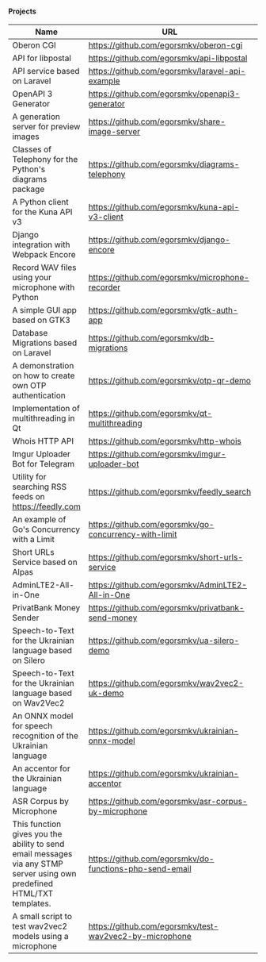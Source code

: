 #### Projects

| Name | URL | Language |
|-|-|-|
|Oberon CGI|https://github.com/egorsmkv/oberon-cgi|Oberon|
|API for libpostal|https://github.com/egorsmkv/api-libpostal|C|
|API service based on Laravel|https://github.com/egorsmkv/laravel-api-example|PHP|
|OpenAPI 3 Generator|https://github.com/egorsmkv/openapi3-generator|Python|
|A generation server for preview images|https://github.com/egorsmkv/share-image-server|Go|
|Classes of Telephony for the Python's diagrams package|https://github.com/egorsmkv/diagrams-telephony|Python|
|A Python client for the Kuna API v3|https://github.com/egorsmkv/kuna-api-v3-client|Python|
|Django integration with Webpack Encore|https://github.com/egorsmkv/django-encore|Python|
|Record WAV files using your microphone with Python|https://github.com/egorsmkv/microphone-recorder|Python|
|A simple GUI app based on GTK3|https://github.com/egorsmkv/gtk-auth-app|Python|
|Database Migrations based on Laravel|https://github.com/egorsmkv/db-migrations|PHP|
|A demonstration on how to create own OTP authentication|https://github.com/egorsmkv/otp-qr-demo|PHP|
|Implementation of multithreading in Qt|https://github.com/egorsmkv/qt-multithreading|C++|
|Whois HTTP API|https://github.com/egorsmkv/http-whois|Ruby|
|Imgur Uploader Bot for Telegram|https://github.com/egorsmkv/imgur-uploader-bot|Go|
|Utility for searching RSS feeds on https://feedly.com|https://github.com/egorsmkv/feedly_search|Go|
|An example of Go's Concurrency with a Limit|https://github.com/egorsmkv/go-concurrency-with-limit|Go|
|Short URLs Service based on Alpas|https://github.com/egorsmkv/short-urls-service|Kotlin|
|AdminLTE2-All-in-One|https://github.com/egorsmkv/AdminLTE2-All-in-One|-|
|PrivatBank Money Sender|https://github.com/egorsmkv/privatbank-send-money|Ruby|
|Speech-to-Text for the Ukrainian language based on Silero|https://github.com/egorsmkv/ua-silero-demo|Python|
|Speech-to-Text for the Ukrainian language based on Wav2Vec2|https://github.com/egorsmkv/wav2vec2-uk-demo|Python|
|An ONNX model for speech recognition of the Ukrainian language|https://github.com/egorsmkv/ukrainian-onnx-model|Python|
|An accentor for the Ukrainian language|https://github.com/egorsmkv/ukrainian-accentor|Python|
|ASR Corpus by Microphone|https://github.com/egorsmkv/asr-corpus-by-microphone|Python|
|This function gives you the ability to send email messages via any STMP server using own predefined HTML/TXT templates.|https://github.com/egorsmkv/do-functions-php-send-email|PHP|
|A small script to test wav2vec2 models using a microphone|https://github.com/egorsmkv/test-wav2vec2-by-microphone|Python|
